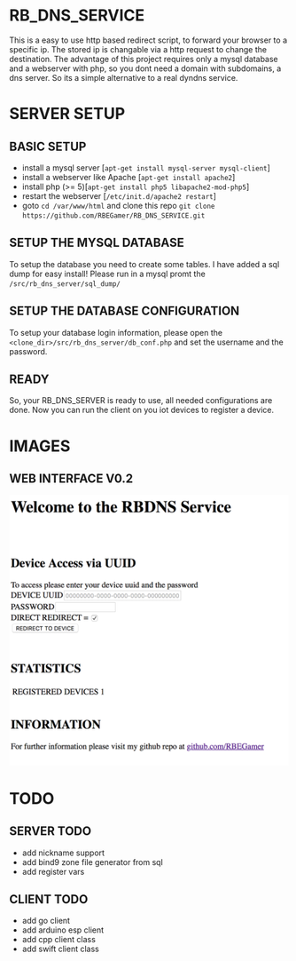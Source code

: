 # RB_DNS_SERVICE
This is a easy to use http based redirect script, to forward your browser to a specific ip.
The stored ip is changable via a http request to change the destination.
The advantage of this project requires only a mysql database and a webserver with php, so you dont need a domain with subdomains, a dns server. 
So its a simple alternative to a real dyndns service.

# SERVER SETUP

## BASIC SETUP
* install a mysql server [`apt-get install mysql-server mysql-client`] 
* install a webserver like Apache [`apt-get install apache2`]
* install php (>= 5)[`apt-get install php5 libapache2-mod-php5`]
* restart the webserver [`/etc/init.d/apache2 restart`]
* goto `cd /var/www/html` and clone this repo `git clone https://github.com/RBEGamer/RB_DNS_SERVICE.git`

## SETUP THE MYSQL DATABASE
To setup the database you need to create some tables.
I have added a sql dump for easy install!
Please run in a mysql promt the `/src/rb_dns_server/sql_dump/`

## SETUP THE DATABASE CONFIGURATION
To setup your database login information, please open the `<clone_dir>/src/rb_dns_server/db_conf.php` and set the username and the password.

## READY
So, your RB_DNS_SERVER is ready to use, all needed configurations are done.
Now you can run the client on you iot devices to register a device.


# IMAGES
## WEB INTERFACE V0.2
![Gopher image](/documentation/images/webui_v2.png)


# TODO

## SERVER TODO
* add nickname support
* add bind9 zone file generator from sql
* add register vars

## CLIENT TODO
* add go client
* add arduino esp client
* add cpp client class
* add swift client class
